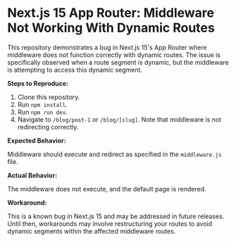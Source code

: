 # Next.js 15 App Router: Middleware Not Working With Dynamic Routes

This repository demonstrates a bug in Next.js 15's App Router where middleware does not function correctly with dynamic routes.  The issue is specifically observed when a route segment is dynamic, but the middleware is attempting to access this dynamic segment.

**Steps to Reproduce:**

1. Clone this repository.
2. Run `npm install`.
3. Run `npm run dev`.
4. Navigate to `/blog/post-1` or `/blog/[slug]`. Note that middleware is not redirecting correctly.

**Expected Behavior:**

Middleware should execute and redirect as specified in the `middleware.js` file.

**Actual Behavior:**

The middleware does not execute, and the default page is rendered.

**Workaround:**

This is a known bug in Next.js 15 and may be addressed in future releases. Until then, workarounds may involve restructuring your routes to avoid dynamic segments within the affected middleware routes.